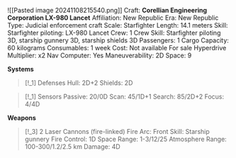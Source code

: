 ![[Pasted image 20241108215540.png]]
Craft: **Corellian Engineering Corporation LX-980 Lancet**
Affiliation: New Republic
Era: New Republic
Type: Judicial enforcement craft
Scale: Starfighter
Length: 14.1 meters
Skill: Starfighter piloting: LX-980 Lancet
Crew: 1
Crew Skill: Starfighter piloting 3D, starship gunnery 3D, starship shields 3D
Passengers: 1
Cargo Capacity: 60 kilograms
Consumables: 1 week
Cost: Not available For sale
Hyperdrive Multiplier: x2
Nav Computer: Yes
Maneuverability: 2D
Space: 9

**Systems**
> [!_1] Defenses
> Hull: 2D+2
> Shields: 2D

> [!_1] Sensors
> Passive: 20/0D
> Scan: 45/1D+1
> Search: 85/2D+2
> Focus: 4/4D

**Weapons**
> [!_3] 2 Laser Cannons (fire-linked)
> Fire Arc: Front
> Skill: Starship gunnery
> Fire Control: 1D
> Space Range: 1-3/12/25
> Atmosphere Range: 100-300/1.2/2.5 km
> Damage: 4D